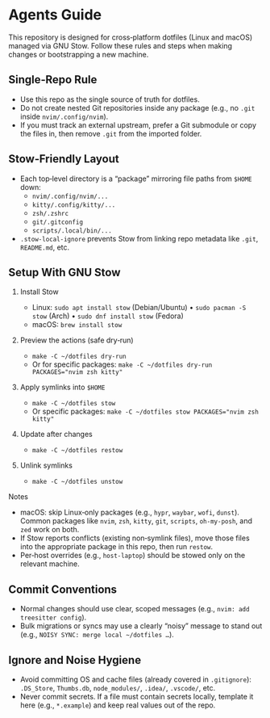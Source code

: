 # Agents Guide

This repository is designed for cross‑platform dotfiles (Linux and macOS) managed via GNU Stow. Follow these rules and steps when making changes or bootstrapping a new machine.

## Single‑Repo Rule
- Use this repo as the single source of truth for dotfiles.
- Do not create nested Git repositories inside any package (e.g., no `.git` inside `nvim/.config/nvim`).
- If you must track an external upstream, prefer a Git submodule or copy the files in, then remove `.git` from the imported folder.

## Stow‑Friendly Layout
- Each top‑level directory is a “package” mirroring file paths from `$HOME` down:
  - `nvim/.config/nvim/...`
  - `kitty/.config/kitty/...`
  - `zsh/.zshrc`
  - `git/.gitconfig`
  - `scripts/.local/bin/...`
- `.stow-local-ignore` prevents Stow from linking repo metadata like `.git`, `README.md`, etc.

## Setup With GNU Stow
1) Install Stow
   - Linux: `sudo apt install stow` (Debian/Ubuntu) • `sudo pacman -S stow` (Arch) • `sudo dnf install stow` (Fedora)
   - macOS: `brew install stow`

2) Preview the actions (safe dry‑run)
   - `make -C ~/dotfiles dry-run`
   - Or for specific packages: `make -C ~/dotfiles dry-run PACKAGES="nvim zsh kitty"`

3) Apply symlinks into `$HOME`
   - `make -C ~/dotfiles stow`
   - Or specific packages: `make -C ~/dotfiles stow PACKAGES="nvim zsh kitty"`

4) Update after changes
   - `make -C ~/dotfiles restow`

5) Unlink symlinks
   - `make -C ~/dotfiles unstow`

Notes
- macOS: skip Linux‑only packages (e.g., `hypr`, `waybar`, `wofi`, `dunst`). Common packages like `nvim`, `zsh`, `kitty`, `git`, `scripts`, `oh-my-posh`, and `zed` work on both.
- If Stow reports conflicts (existing non‑symlink files), move those files into the appropriate package in this repo, then run `restow`.
- Per‑host overrides (e.g., `host-laptop`) should be stowed only on the relevant machine.

## Commit Conventions
- Normal changes should use clear, scoped messages (e.g., `nvim: add treesitter config`).
- Bulk migrations or syncs may use a clearly “noisy” message to stand out (e.g., `NOISY SYNC: merge local ~/dotfiles …`).

## Ignore and Noise Hygiene
- Avoid committing OS and cache files (already covered in `.gitignore`): `.DS_Store`, `Thumbs.db`, `node_modules/`, `.idea/`, `.vscode/`, etc.
- Never commit secrets. If a file must contain secrets locally, template it here (e.g., `*.example`) and keep real values out of the repo.

